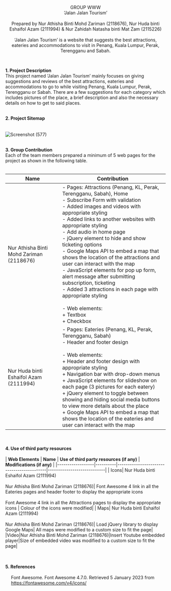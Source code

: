 <p align="center">
GROUP WWW
  <br>‘Jalan Jalan Tourism’<br><br>
Prepared by Nur Athisha Binti Mohd Zariman (2118676), Nur Huda binti Eshaifol Azam (2111994) & Nur Zahidah Natasha binti Mat Zam (2115226)<br><br>
  ‘Jalan Jalan Tourism’ is a website that suggests the best attractions, eateries and accommodations to visit in Penang, Kuala Lumpur, Perak, Terengganu and Sabah.

</p><br>

**1. Project Description**
<br>
          This project named ‘Jalan Jalan Tourism’ mainly focuses on giving suggestions and reviews of the best attractions, eateries and accommodations to go to while visiting Penang, Kuala Lumpur, Perak, Terengganu or Sabah. There are a few suggestions for each category which includes pictures of the place, a brief description and also the necessary details on how to get to said places. 
<br><br>

**2. Project Sitemap**
<br><br><br>
![Screenshot (577)](https://user-images.githubusercontent.com/122611852/212326778-2b872f7d-5ade-486c-a6e0-c81a75fd5629.png)
<br><br>

**3. Group Contribution**
<br>
Each of the team members prepared a minimum of 5 web pages for the project as shown in the following table. <br><br>

| **Name** | **Contribution** |
|----------|------------------|
| Nur Athisha Binti Mohd Zariman (2118676)|- Pages: Attractions (Penang, KL, Perak, Terengganu, Sabah), Home <br> - Subscribe Form with validation <br> - Added images and videos with appropriate styling <br> - Added links to another websites with appropriate styling <br>- Add audio in home page<br> - jQuery element to hide and show ticketing options<br>- Google Maps API to embed a map that shows the location of the attractions and user can interact with the map <br>- JavaScript elements for pop up form, alert message after submitting subscription, ticketing<br> - Added 3 attractions in each page with appropriate styling <br><br> - Web elements: <br>  + Textbox <br> + Checkbox|
| Nur Huda binti Eshaifol Azam (2111994)|- Pages: Eateries (Penang, KL, Perak, Terengganu, Sabah) <br> - Header and footer design <br><br> - Web elements: <br> + Header and footer design with appropriate styling <br> + Navigation bar with drop-down menus <br> + JavaScript elements for slideshow on each page (3 pictures for each eatery) <br> + jQuery element to toggle between showing and hiding social media buttons to view more details about the place <br> + Google Maps API to embed a map that shows the location of the eateries and user can interact with the map

<br><br>
**4. Use of third party resources**
<br><br>
| **Web Elements** | **Name** | **Use of third party resources (if any)** | **Modifications (if any)** |
|------------------|----------|-------------------------------------------|----------------------------|
| Icons| Nur Huda binti Eshaifol Azam (2111994)<br><br> Nur Athisha Binti Mohd Zariman (2118676)| Font Awesome 4 link in all the Eateries pages and header footer to display the appropriate icons<br><br> Font Awesome 4 link in all the Attractions pages to display the appropriate icons | Colour of the icons were modified|
| Maps| Nur Huda binti Eshaifol Azam (2111994)<br><br> Nur Athisha Binti Mohd Zariman (2118676)| Load jQuery library to display Google Maps| All maps were modified to a custom size to fit the page|
|Video|Nur Athisha Binti Mohd Zariman (2118676)|Insert Youtube embedded player|Size of embedded video was modified to a custom size to fit the page|

<br><br>
**5. References**
<br><br>
&emsp; Font Awesome. Font Awesome 4.7.0. Retrieved 5 January 2023 from <br> &emsp; https://fontawesome.com/v4/icons/



